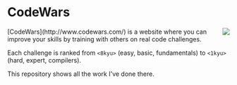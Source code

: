# CodeWars

<img align="right" src="http://d3l8wp33uu8nxs.cloudfront.net/assets/logos/logo-square-red-big-4e51d3c67160dc4d16ffde19adfcd0fc.png">
[CodeWars](http://www.codewars.com/) is a website where you can improve your skills by training with others on real code challenges.

Each challenge is ranked from `<8kyu>` (easy, basic, fundamentals) to `<1kyu>` (hard, expert, compilers).

This repository shows all the work I've done there.